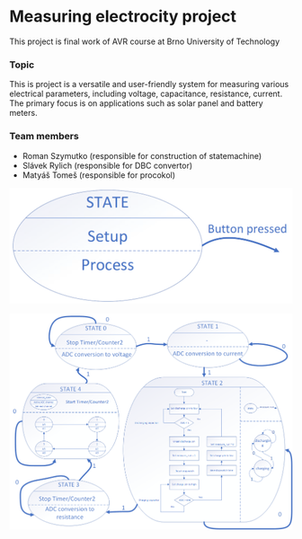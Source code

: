 #  Measuring electrocity project
This project is final work of AVR course at Brno University of Technology

### Topic
This is project is a versatile and user-friendly system for measuring various electrical parameters, including voltage, capacitance, resistance, current. The primary focus is on applications such as solar panel and battery meters.

### Team members

* Roman Szymutko (responsible for construction of statemachine)
* Slávek Rylich (responsible for DBC convertor)
* Matyáš Tomeš (responsible for procokol)

![image](documentation/one_state.PNG)

![image](documentation/state_diagram.PNG)
